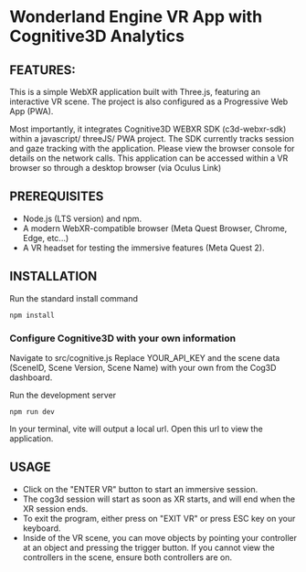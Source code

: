 # Wonderland Engine VR App with Cognitive3D Analytics

## FEATURES: 
This is a simple WebXR application built with Three.js, featuring an interactive VR scene. 
The project is also configured as a Progressive Web App (PWA).  

Most importantly, it integrates Cognitive3D WEBXR SDK (c3d-webxr-sdk) within a javascript/ threeJS/ PWA project. The SDK currently tracks session and gaze tracking with the application. Please view the browser console for details on the network calls. 
This application can be accessed within a VR browser so through a desktop browser (via Oculus Link)


## PREREQUISITES
* Node.js (LTS version) and npm.
* A modern WebXR-compatible browser (Meta Quest Browser, Chrome, Edge, etc...)
* A VR headset for testing the immersive features (Meta Quest 2).

## INSTALLATION
Run the standard install command 
```
npm install 
```
### Configure Cognitive3D with your own information  
Navigate to src/cognitive.js 
Replace YOUR_API_KEY and the scene data (SceneID, Scene Version, Scene Name) with your own from the Cog3D dashboard. 

Run the development server 
```
npm run dev
```

In your terminal, vite will output a local url. Open this url to view the application. 

## USAGE  
* Click on the "ENTER VR" button to start an immersive session.
* The cog3d session will start as soon as XR starts, and will end when the XR session ends.
* To exit the program, either press on "EXIT VR" or press ESC key on your keyboard.
* Inside of the VR scene, you can move objects by pointing your controller at an object and pressing the trigger button. If you cannot view the controllers in the scene, ensure both controllers are on. 
